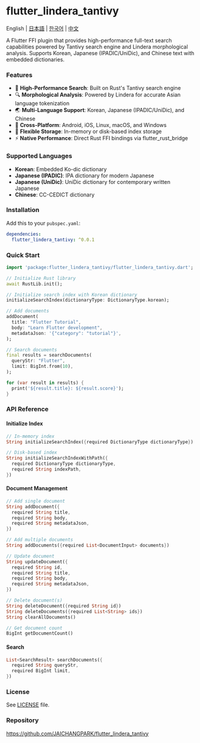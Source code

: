 # flutter_lindera_tantivy

English | [日本語](https://github.com/JAICHANGPARK/flutter_lindera_tantivy/blob/main/README.ja.md) | [한국어](https://github.com/JAICHANGPARK/flutter_lindera_tantivy/blob/main/README.ko.md) | [中文](https://github.com/JAICHANGPARK/flutter_lindera_tantivy/blob/main/README.zh.md)

A Flutter FFI plugin that provides high-performance full-text search capabilities powered by Tantivy search engine and Lindera morphological analysis. Supports Korean, Japanese (IPADIC/UniDic), and Chinese text with embedded dictionaries.

### Features

- 🚀 **High-Performance Search**: Built on Rust's Tantivy search engine
- 🔍 **Morphological Analysis**: Powered by Lindera for accurate Asian language tokenization
- 🌏 **Multi-Language Support**: Korean, Japanese (IPADIC/UniDic), and Chinese
- 📱 **Cross-Platform**: Android, iOS, Linux, macOS, and Windows
- 💾 **Flexible Storage**: In-memory or disk-based index storage
- ⚡ **Native Performance**: Direct Rust FFI bindings via flutter_rust_bridge

### Supported Languages

- **Korean**: Embedded Ko-dic dictionary
- **Japanese (IPADIC)**: IPA dictionary for modern Japanese
- **Japanese (UniDic)**: UniDic dictionary for contemporary written Japanese
- **Chinese**: CC-CEDICT dictionary

### Installation

Add this to your `pubspec.yaml`:

```yaml
dependencies:
  flutter_lindera_tantivy: ^0.0.1
```

### Quick Start

```dart
import 'package:flutter_lindera_tantivy/flutter_lindera_tantivy.dart';

// Initialize Rust library
await RustLib.init();

// Initialize search index with Korean dictionary
initializeSearchIndex(dictionaryType: DictionaryType.korean);

// Add documents
addDocument(
  title: "Flutter Tutorial",
  body: "Learn Flutter development",
  metadataJson: '{"category": "tutorial"}',
);

// Search documents
final results = searchDocuments(
  queryStr: "Flutter",
  limit: BigInt.from(10),
);

for (var result in results) {
  print('${result.title}: ${result.score}');
}
```

### API Reference

#### Initialize Index

```dart
// In-memory index
String initializeSearchIndex({required DictionaryType dictionaryType})

// Disk-based index
String initializeSearchIndexWithPath({
  required DictionaryType dictionaryType,
  required String indexPath,
})
```

#### Document Management

```dart
// Add single document
String addDocument({
  required String title,
  required String body,
  required String metadataJson,
})

// Add multiple documents
String addDocuments({required List<DocumentInput> documents})

// Update document
String updateDocument({
  required String id,
  required String title,
  required String body,
  required String metadataJson,
})

// Delete document(s)
String deleteDocument({required String id})
String deleteDocuments({required List<String> ids})
String clearAllDocuments()

// Get document count
BigInt getDocumentCount()
```

#### Search

```dart
List<SearchResult> searchDocuments({
  required String queryStr,
  required BigInt limit,
})
```

### License

See [LICENSE](LICENSE) file.

### Repository

https://github.com/JAICHANGPARK/flutter_lindera_tantivy


